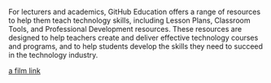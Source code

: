 For lecturers and academics, GitHub Education offers a range of resources to help them teach technology skills, including Lesson Plans, Classroom Tools, and Professional Development resources. These resources are designed to help teachers create and deliver effective technology courses and programs, and to help students develop the skills they need to succeed in the technology industry.


[a film link](https://www.youtube.com/live/86ZkbwYi1PI?feature=shared)
